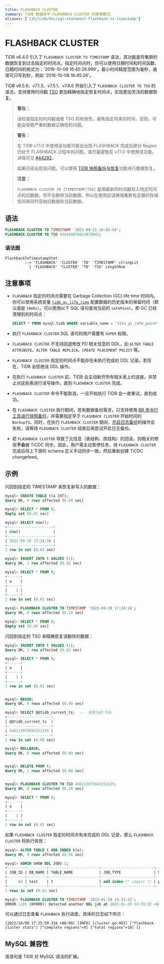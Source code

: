 ```yaml
---
title: FLASHBACK CLUSTER
summary: TiDB 数据库中 FLASHBACK CLUSTER 的使用概况。
aliases: ['/zh/tidb/dev/sql-statement-flashback-to-timestamp']
---
```


# FLASHBACK CLUSTER

TiDB v6.4.0 引入了 `FLASHBACK CLUSTER TO TIMESTAMP` 语法，其功能是将集群的数据恢复到过去指定的时间点。指定时间点时，你可以使用日期时间和时间函数，日期时间的格式为：'2016-10-08 16:45:26.999'，最小时间精度范围为毫秒，通常可只写到秒，例如 '2016-10-08 16:45:26'。

TiDB v6.5.6、v7.1.3、v7.5.1、v7.6.0 开始引入了 `FLASHBACK CLUSTER TO TSO` 的语法，支持使用时间戳 [TSO](/tso.md) 更加精确地指定恢复时间点，实现更加灵活的数据恢复。

> **警告：**
>
> 请检查指定的时间戳或者 TSO 的有效性，避免指定将来的时间，否则，可能会导致严重的数据正确性的问题。
>

> **警告：**
>
> 在 TiDB v7.1.0 中使用该功能可能会出现 FLASHBACK 完成后部分 Region 仍处于 FLASHBACK 过程中的问题。请尽量避免在 v7.1.0 中使用该功能。详情可见 [#44292](https://github.com/pingcap/tidb/issues/44292)。
>
> 如果已经出现该问题，可以使用 [TiDB 快照备份与恢复](/br/br-snapshot-guide.md)功能进行数据恢复。

> **注意：**
>
> `FLASHBACK CLUSTER TO [TIMESTAMP|TSO]` 是用最新的时间戳写入特定时间点的旧数据，但不会删除当前数据，所以在使用前请确保集群有足够的存储空间来同时容纳旧数据和当前数据。

## 语法

```sql
FLASHBACK CLUSTER TO TIMESTAMP '2022-09-21 16:02:50';
FLASHBACK CLUSTER TO TSO 445494839813079041;
```

### 语法图

```ebnf+diagram
FlashbackToTimestampStmt
         ::= 'FLASHBACK' 'CLUSTER' 'TO' 'TIMESTAMP' stringLit
           | 'FLASHBACK' 'CLUSTER' 'TO' 'TSO' LengthNum
```

## 注意事项

* `FLASHBACK` 指定的时间点需要在 Garbage Collection (GC) life time 时间内。你可以使用系统变量 [`tidb_gc_life_time`](/system-variables.md#tidb_gc_life_time-从-v50-版本开始引入) 配置数据的历史版本的保留时间（默认值是 `10m0s`）。可以使用以下 SQL 语句查询当前的 `safePoint`，即 GC 已经清理到的时间点：

    ```sql
    SELECT * FROM mysql.tidb WHERE variable_name = 'tikv_gc_safe_point';
    ```

* 执行 `FLASHBACK CLUSTER` SQL 语句的用户需要有 `SUPER` 权限。
* `FLASHBACK CLUSTER` 不支持回退修改 PD 相关信息的 DDL，如 `ALTER TABLE ATTRIBUTE`、`ALTER TABLE REPLICA`、`CREATE PLACEMENT POLICY` 等。
* `FLASHBACK CLUSTER` 指定的时间点不能存在未执行完成的 DDL 记录。若存在，TiDB 会拒绝该 DDL 操作。
* 在执行 `FLASHBACK CLUSTER` 前，TiDB 会主动断开所有相关表上的连接，并禁止对这些表进行读写操作，直到 `FLASHBACK CLUSTER` 完成。
* `FLASHBACK CLUSTER` 命令不能取消，一旦开始执行 TiDB 会一直重试，直到成功。
* 在 `FLASHBACK CLUSTER` 执行期间，若有数据备份需求，只支持使用 [BR 命令行工具进行快照备份](/br/br-snapshot-guide.md)，并需要指定早于 `FLASHBACK CLUSTER` 开始时间的 `BackupTS`。同时，在执行 `FLASHBACK CLUSTER` 期间，[开启日志备份](/br/br-pitr-guide.md)的操作会失败，请等待 `FLASHBACK CLUSTER` 结束后再尝试开启日志备份。
* 若 `FLASHBACK CLUSTER` 导致了元信息（表结构、库结构）的回滚，则相关的修改**不会**被 TiCDC 同步。因此，用户需主动暂停任务，待 `FLASHBACK CLUSTER` 完成后将上下游的 schema 定义手动同步一致，然后重新创建 TiCDC changefeed。

## 示例

闪回到指定的 TIMESTAMP 来恢复新写入的数据：

```sql
mysql> CREATE TABLE t(a INT);
Query OK, 0 rows affected (0.09 sec)

mysql> SELECT * FROM t;
Empty set (0.01 sec)

mysql> SELECT now();
+---------------------+
| now()               |
+---------------------+
| 2022-09-28 17:24:16 |
+---------------------+
1 row in set (0.02 sec)

mysql> INSERT INTO t VALUES (1);
Query OK, 1 row affected (0.02 sec)

mysql> SELECT * FROM t;
+------+
| a    |
+------+
|    1 |
+------+
1 row in set (0.01 sec)

mysql> FLASHBACK CLUSTER TO TIMESTAMP '2022-09-28 17:24:16';
Query OK, 0 rows affected (0.20 sec)

mysql> SELECT * FROM t;
Empty set (0.00 sec)
```

闪回到指定的 TSO 来精确恢复误删除的数据：

```sql
mysql> INSERT INTO t VALUES (1);
Query OK, 1 row affected (0.02 sec)

mysql> SELECT * FROM t;
+------+
| a    |
+------+
|    1 |
+------+
1 row in set (0.01 sec)


mysql> BEGIN;
Query OK, 0 rows affected (0.00 sec)

mysql> SELECT @@tidb_current_ts;  --  获取当前 TSO
+--------------------+
| @@tidb_current_ts  |
+--------------------+
| 446113975683252225 |
+--------------------+
1 row in set (0.00 sec)

mysql> ROLLBACK;
Query OK, 0 rows affected (0.00 sec)


mysql> DELETE FROM t;
Query OK, 1 rows affected (0.00 sec)


mysql> FLASHBACK CLUSTER TO TSO 446113975683252225;
Query OK, 0 rows affected (0.20 sec)

mysql> SELECT * FROM t;
+------+
| a    |
+------+
|    1 |
+------+
1 row in set (0.01 sec)
```

如果 `FLASHBACK CLUSTER` 指定的时间点有未完成的 DDL 记录，那么 `FLASHBACK CLUSTER` 将执行失败：

```sql
mysql> ALTER TABLE t ADD INDEX k(a);
Query OK, 0 rows affected (0.56 sec)

mysql> ADMIN SHOW DDL JOBS 1;
+--------+---------+-----------------------+------------------------+--------------+-----------+----------+-----------+---------------------+---------------------+---------------------+--------+
| JOB_ID | DB_NAME | TABLE_NAME            | JOB_TYPE               | SCHEMA_STATE | SCHEMA_ID | TABLE_ID | ROW_COUNT | CREATE_TIME         | START_TIME          | END_TIME            | STATE  |
+--------+---------+-----------------------+------------------------+--------------+-----------+----------+-----------+---------------------+---------------------+---------------------+--------+
|     84 | test    | t                     | add index /* ingest */ | public       |         2 |       82 |         0 | 2023-01-29 14:33:11 | 2023-01-29 14:33:11 | 2023-01-29 14:33:12 | synced |
+--------+---------+-----------------------+------------------------+--------------+-----------+----------+-----------+---------------------+---------------------+---------------------+--------+
1 rows in set (0.01 sec)

mysql> FLASHBACK CLUSTER TO TIMESTAMP '2023-01-29 14:33:12';
ERROR 1105 (HY000): Detected another DDL job at 2023-01-29 14:33:12 +0800 CST, can't do flashback
```

可以通过日志查看 `FLASHBACK` 执行进度，具体的日志如下所示：

```
[2022/10/09 17:25:59.316 +08:00] [INFO] [cluster.go:463] ["flashback cluster stats"] ["complete regions"=9] ["total regions"=10] []
```

## MySQL 兼容性

该语句是 TiDB 对 MySQL 语法的扩展。
